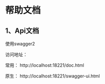# 帮助文档



## 1、Api文档

使用swagger2

访问地址： 

常用： http://localhost:18221/doc.html

原生： http://localhost:18221/swagger-ui.html



# 